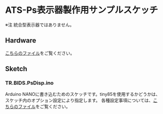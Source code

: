 # ATS-Ps表示器製作用サンプルスケッチ
※注 統合型表示器ではありません。

## Hardware
[こちらのファイル](Hardware.md)をご覧ください。

## Sketch
### TR.BIDS.PsDisp.ino
Arduino NANOに書き込むためのスケッチです。tiny85を使用するかどうかは、スケッチ内のオプション設定により指定します。
各種設定事項については、[こちらのファイル](TR_BIDS_PsDisp_ino.opts.md)をご覧ください。